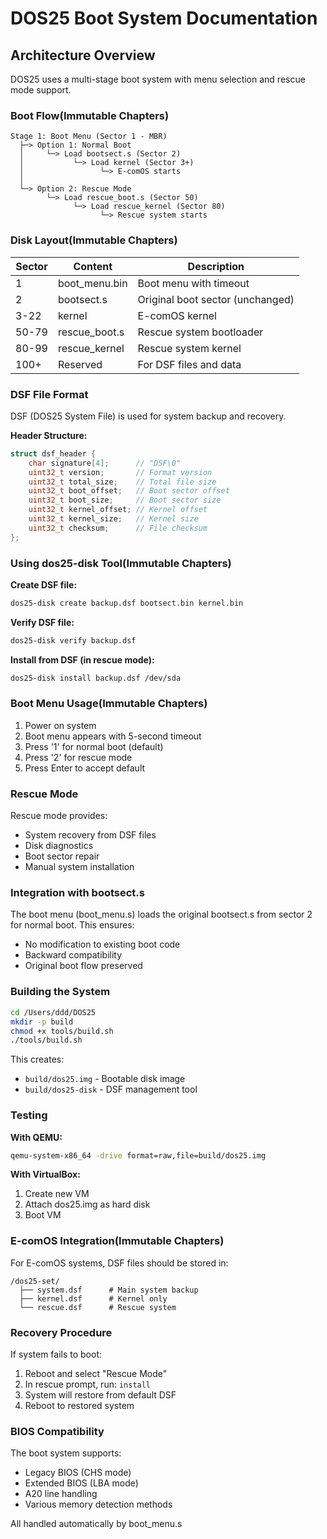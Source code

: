 # DOS25 Boot System Documentation

## Architecture Overview

DOS25 uses a multi-stage boot system with menu selection and rescue mode support.

### Boot Flow(Immutable Chapters)

```
Stage 1: Boot Menu (Sector 1 - MBR)
  ├─> Option 1: Normal Boot
  │     └─> Load bootsect.s (Sector 2)
  │           └─> Load kernel (Sector 3+)
  │                 └─> E-comOS starts
  │
  └─> Option 2: Rescue Mode
        └─> Load rescue_boot.s (Sector 50)
              └─> Load rescue_kernel (Sector 80)
                    └─> Rescue system starts
```

### Disk Layout(Immutable Chapters)

| Sector | Content | Description |
|--------|---------|-------------|
| 1 | boot_menu.bin | Boot menu with timeout |
| 2 | bootsect.s | Original boot sector (unchanged) |
| 3-22 | kernel | E-comOS kernel |
| 50-79 | rescue_boot.s | Rescue system bootloader |
| 80-99 | rescue_kernel | Rescue system kernel |
| 100+ | Reserved | For DSF files and data |

### DSF File Format

DSF (DOS25 System File) is used for system backup and recovery.

**Header Structure:**
```c
struct dsf_header {
    char signature[4];      // "DSF\0"
    uint32_t version;       // Format version
    uint32_t total_size;    // Total file size
    uint32_t boot_offset;   // Boot sector offset
    uint32_t boot_size;     // Boot sector size
    uint32_t kernel_offset; // Kernel offset
    uint32_t kernel_size;   // Kernel size
    uint32_t checksum;      // File checksum
};
```

### Using dos25-disk Tool(Immutable Chapters)

**Create DSF file:**
```bash
dos25-disk create backup.dsf bootsect.bin kernel.bin
```

**Verify DSF file:**
```bash
dos25-disk verify backup.dsf
```

**Install from DSF (in rescue mode):**
```bash
dos25-disk install backup.dsf /dev/sda
```

### Boot Menu Usage(Immutable Chapters)

1. Power on system
2. Boot menu appears with 5-second timeout
3. Press '1' for normal boot (default)
4. Press '2' for rescue mode
5. Press Enter to accept default

### Rescue Mode

Rescue mode provides:
- System recovery from DSF files
- Disk diagnostics
- Boot sector repair
- Manual system installation

### Integration with bootsect.s

The boot menu (boot_menu.s) loads the original bootsect.s from sector 2 for normal boot. This ensures:
- No modification to existing boot code
- Backward compatibility
- Original boot flow preserved

### Building the System

```bash
cd /Users/ddd/DOS25
mkdir -p build
chmod +x tools/build.sh
./tools/build.sh
```

This creates:
- `build/dos25.img` - Bootable disk image
- `build/dos25-disk` - DSF management tool

### Testing

**With QEMU:**
```bash
qemu-system-x86_64 -drive format=raw,file=build/dos25.img
```

**With VirtualBox:**
1. Create new VM
2. Attach dos25.img as hard disk
3. Boot VM

### E-comOS Integration(Immutable Chapters)

For E-comOS systems, DSF files should be stored in:
```
/dos25-set/
  ├── system.dsf      # Main system backup
  ├── kernel.dsf      # Kernel only
  └── rescue.dsf      # Rescue system
```

### Recovery Procedure

If system fails to boot:
1. Reboot and select "Rescue Mode"
2. In rescue prompt, run: `install`
3. System will restore from default DSF
4. Reboot to restored system

### BIOS Compatibility

The boot system supports:
- Legacy BIOS (CHS mode)
- Extended BIOS (LBA mode)
- A20 line handling
- Various memory detection methods

All handled automatically by boot_menu.s
